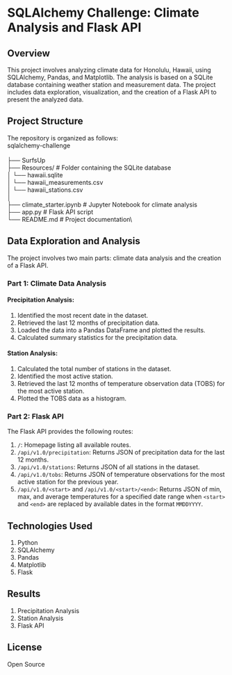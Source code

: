 # SQLAlchemy Challenge: Climate Analysis and Flask API

## Overview
This project involves analyzing climate data for Honolulu, Hawaii, using SQLAlchemy, Pandas, and Matplotlib. The analysis is based on a SQLite database containing weather station and measurement data. The project includes data exploration, visualization, and the creation of a Flask API to present the analyzed data.

## Project Structure
The repository is organized as follows:\
sqlalchemy-challenge\
 \
 ├── SurfsUp\
 ├── Resources/ # Folder containing the SQLite database\
  │    └── hawaii.sqlite\
  │    └── hawaii_measurements.csv\
  │    └── hawaii_stations.csv\
  │\
 ├── climate_starter.ipynb # Jupyter Notebook for climate analysis\
 ├── app.py # Flask API script\
 └── README.md # Project documentation\

## Data Exploration and Analysis
The project involves two main parts: climate data analysis and the creation of a Flask API.

### Part 1: Climate Data Analysis

#### Precipitation Analysis:
1. Identified the most recent date in the dataset.
2. Retrieved the last 12 months of precipitation data.
3. Loaded the data into a Pandas DataFrame and plotted the results.
4. Calculated summary statistics for the precipitation data.

#### Station Analysis:
1. Calculated the total number of stations in the dataset.
2. Identified the most active station.
3. Retrieved the last 12 months of temperature observation data (TOBS) for the most active station.
4. Plotted the TOBS data as a histogram.

### Part 2: Flask API
The Flask API provides the following routes:
1. `/`: Homepage listing all available routes.
2. `/api/v1.0/precipitation`: Returns JSON of precipitation data for the last 12 months.
3. `/api/v1.0/stations`: Returns JSON of all stations in the dataset.
4. `/api/v1.0/tobs`: Returns JSON of temperature observations for the most active station for the previous year.
5. `/api/v1.0/<start>` and `/api/v1.0/<start>/<end>`: Returns JSON of min, max, and average temperatures for a specified date range when `<start>` and `<end>` are replaced by available dates in the format `MMDDYYYY`.

## Technologies Used
1. Python
2. SQLAlchemy
3. Pandas
4. Matplotlib
5. Flask

## Results
1. Precipitation Analysis
2. Station Analysis
3. Flask API

## License
Open Source
